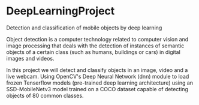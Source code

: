# DeepLearningProject
Detection and classification of mobile objects by deep learning

Object detection is a computer technology related to computer vision and image processing that deals with the detection of instances of semantic objects of a certain class (such as humans, buildings or cars) in digital images and videos.

In this project we will detect and classify objects in an image, video and a live webcam. Using OpenCV's Deep Neural Network (dnn) module to load frozen Tenserflow models (pre-trained deep learning architecture) using an SSD-MobileNetv3 model trained on a COCO dataset capable of detecting objects of 80 common classes.
